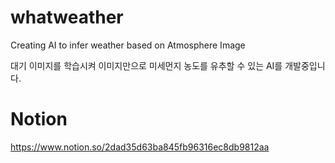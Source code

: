 # whatweather
Creating AI to infer weather based on Atmosphere Image

대기 이미지를 학습시켜 이미지만으로 미세먼지 농도를 유추할 수 있는 AI를 개발중입니다.

# Notion
https://www.notion.so/2dad35d63ba845fb96316ec8db9812aa
